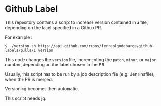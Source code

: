 # Github Label

This repository contains a script to increase version contained in a file, depending on the label specified in a Github PR.

For example :

```
$ ./version.sh https://api.github.com/repos/ferreolgodebarge/github-labels/pulls/1 version 
```

This code changes the `version` file, incrementing the `patch`, `minor`, or `major` number, depending on the label chosen in the PR.

Usually, this script has to be run by a job description file (e.g. Jenkinsfile), when the PR is merged. 

Versioning becomes then automatic.


This script needs jq.
